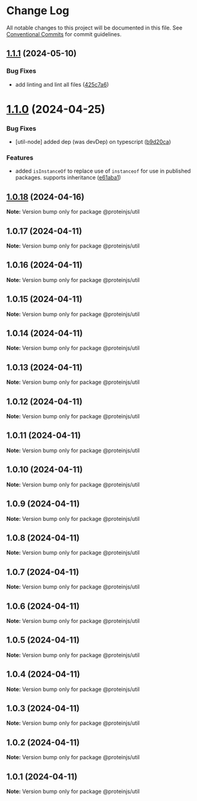 # Change Log

All notable changes to this project will be documented in this file.
See [Conventional Commits](https://conventionalcommits.org) for commit guidelines.

## [1.1.1](https://github.com/proteinjs/util/compare/@proteinjs/util@1.1.0...@proteinjs/util@1.1.1) (2024-05-10)


### Bug Fixes

* add linting and lint all files ([425c7a6](https://github.com/proteinjs/util/commit/425c7a6bee816a6b7cfafcb4b8d59a22cba5ec04))





# [1.1.0](https://github.com/proteinjs/util/compare/@proteinjs/util@1.0.18...@proteinjs/util@1.1.0) (2024-04-25)

### Bug Fixes

- [util-node] added dep (was devDep) on typescript ([b9d20ca](https://github.com/proteinjs/util/commit/b9d20cad9666a13cb74c6a431f0f010ba8f9117e))

### Features

- added `isInstanceOf` to replace use of `instanceof` for use in published packages. supports inheritance ([e61aba1](https://github.com/proteinjs/util/commit/e61aba135c20e340d5c7b7c46795fa1131620fbd))

## [1.0.18](https://github.com/proteinjs/util/compare/@proteinjs/util@1.0.17...@proteinjs/util@1.0.18) (2024-04-16)

**Note:** Version bump only for package @proteinjs/util

## 1.0.17 (2024-04-11)

**Note:** Version bump only for package @proteinjs/util

## 1.0.16 (2024-04-11)

**Note:** Version bump only for package @proteinjs/util

## 1.0.15 (2024-04-11)

**Note:** Version bump only for package @proteinjs/util

## 1.0.14 (2024-04-11)

**Note:** Version bump only for package @proteinjs/util

## 1.0.13 (2024-04-11)

**Note:** Version bump only for package @proteinjs/util

## 1.0.12 (2024-04-11)

**Note:** Version bump only for package @proteinjs/util

## 1.0.11 (2024-04-11)

**Note:** Version bump only for package @proteinjs/util

## 1.0.10 (2024-04-11)

**Note:** Version bump only for package @proteinjs/util

## 1.0.9 (2024-04-11)

**Note:** Version bump only for package @proteinjs/util

## 1.0.8 (2024-04-11)

**Note:** Version bump only for package @proteinjs/util

## 1.0.7 (2024-04-11)

**Note:** Version bump only for package @proteinjs/util

## 1.0.6 (2024-04-11)

**Note:** Version bump only for package @proteinjs/util

## 1.0.5 (2024-04-11)

**Note:** Version bump only for package @proteinjs/util

## 1.0.4 (2024-04-11)

**Note:** Version bump only for package @proteinjs/util

## 1.0.3 (2024-04-11)

**Note:** Version bump only for package @proteinjs/util

## 1.0.2 (2024-04-11)

**Note:** Version bump only for package @proteinjs/util

## 1.0.1 (2024-04-11)

**Note:** Version bump only for package @proteinjs/util
